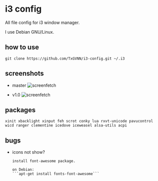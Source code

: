 i3 config
=========
All file config for i3 window manager.

I use Debian GNU/Linux.
## how to use
```
git clone https://github.com/TxGVNN/i3-config.git ~/.i3
```
## screenshots
- master
![screenfetch](http://i.imgur.com/QymYLPX.png)

- v1.0
![screenfetch](http://i.imgur.com/S2WVk6X.png)
## packages
``xinit xbacklight xinput feh scrot conky lua rxvt-unicode pavucontrol wicd ranger clementine icedove iceweasel alsa-utils acpi
``
## bugs
- icons not show?

      install font-awesome package.

      on Debian:
      ```apt-get install fonts-font-awesome```

